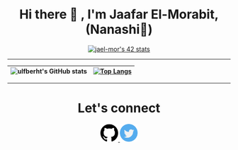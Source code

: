<h1 align="center">Hi there 👋 , I'm Jaafar El-Morabit, (Nanashi🥷)</h1>


<div align="center">
  
  [![jael-mor's 42 stats](https://badge.mediaplus.ma/binary/jael-mor)](https://github.com/oakoudad/badge42)

  ---
  
| ![ulfberht's GitHub stats](https://github-readme-stats.vercel.app/api?username=ulfberht101&show_icons=true&theme=tokyonight) | [![Top Langs](https://github-readme-stats.vercel.app/api/top-langs/?username=ulfberht101&theme=tokyonight)](https://github.com/anuraghazra/github-readme-stats) |
  |:-:|:-:|

  ---
  
  <h1 align="center">Let's connect</h1>
  
<p align="center">
<a href="https://github.com/ulfberht101">
 <img src="/images/github-.png" width="40" />
</a>
<a href="https://twitter.com/Ulfberht101">
 <img src="/images/twitter.png" width="40"/>
</a>
  </p>
